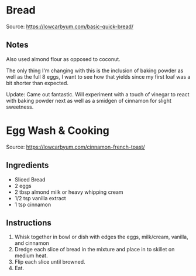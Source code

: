 # Bread
Source: https://lowcarbyum.com/basic-quick-bread/

## Notes
Also used almond flour as opposed to coconut.

The only thing I'm changing with this is the inclusion of baking powder as well as the full 8 eggs, 
I want to see how that yields since my first loaf was a bit shorter than expected.

Update: Came out fantastic. Will experiment with a touch of vinegar to react with baking powder next as well as a smidgen of cinnamon for slight sweetness.


# Egg Wash & Cooking
Source: https://lowcarbyum.com/cinnamon-french-toast/

## Ingredients
* Sliced Bread
* 2 eggs
* 2 tbsp almond milk or heavy whipping cream
* 1/2 tsp vanilla extract
* 1 tsp cinnamon

## Instructions

1. Whisk together in bowl or dish with edges the eggs, milk/cream, vanilla, and cinnamon
2. Dredge each slice of bread in the mixture and place in to skillet on medium heat.
3. Flip each slice until browned.
4. Eat.
